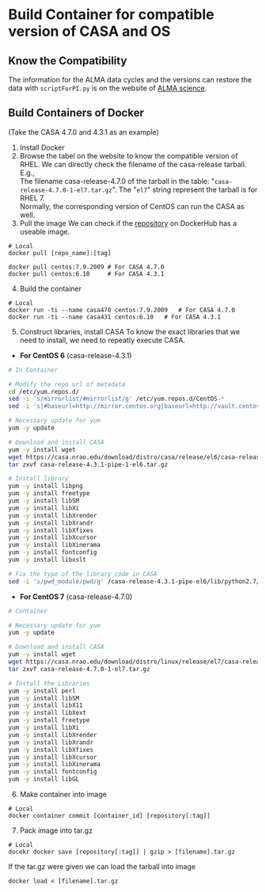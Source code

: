 # Build Container for compatible version of CASA and OS

## Know the Compatibility
The information for the ALMA data cycles and the versions can restore the data with `scriptForPI.py` is on the website of [ALMA science](https://almascience.nrao.edu/processing/science-pipeline).

## Build Containers of Docker
(Take the CASA 4.7.0 and 4.3.1 as an example)
1. Install Docker
2. Browse the tabel on the website to know the compatible version of RHEL.
We can directly check the filename of the casa-release tarball.  
E.g.,  
The filename casa-release-4.7.0 of the tarball in the table: "`casa-release-4.7.0-1-el7.tar.gz`". The "`el7`" string represent the tarball is for RHEL 7.  
Normally, the corresponding version of CentOS can run the CASA as well.
3. Pull the image
We can check if the [repository](https://hub.docker.com/_/centos/tags) on DockerHub has a useable image.
```docker
# Local
docker pull [repo_name]:[tag]

docker pull centos:7.9.2009	# For CASA 4.7.0
docker pull centos:6.10		# For CASA 4.3.1
```
4. Build the container
```docker
# Local
docker run -ti --name casa470 centos:7.9.2009	# For CASA 4.7.0
docker run -ti --name casa431 centos:6.10	# For CASA 4.3.1
```
5. Construct libraries, install CASA
To know the exact libraries that we need to install, we need to repeatly execute CASA.
- **For CentOS 6** (casa-release-4.3.1)
```bash
# In Container

# Modify the repo url of metadata
cd /etc/yum.repos.d/
sed -i 's/mirrorlist/#mirrorlist/g' /etc/yum.repos.d/CentOS-*
sed -i 's|#baseurl=http://mirror.centos.org|baseurl=http://vault.centos.org|g' /etc/yum.repos.d/CentOS-*

# Necessary update for yum
yum -y update

# Download and install CASA
yum -y install wget
wget https://casa.nrao.edu/download/distro/casa/release/el6/casa-release-4.3.1-pipe-1-el6.tar.gz
tar zxvf casa-release-4.3.1-pipe-1-el6.tar.gz

# Install library
yum -y install libpng
yum -y install freetype
yum -y install libSM
yum -y install libXi
yum -y install libXrender
yum -y install libXrandr
yum -y install libXfixes
yum -y install libXcursor
yum -y install libXinerama
yum -y install fontconfig
yum -y install libxslt

# Fix the typo of the library code in CASA
sed -i 's/pwd_module/pwd/g' /casa-release-4.3.1-pipe-el6/lib/python2.7/get_user.py
```
- **For CentOS 7** (casa-release-4.7.0)
```bash
# Container

# Necessary update for yum
yum -y update

# Download and install CASA
yum -y install wget
wget https://casa.nrao.edu/download/distro/linux/release/el7/casa-release-4.7.0-1-el7.tar.gz
tar zxvf casa-release-4.7.0-1-el7.tar.gz

# Install the Libraries
yum -y install perl
yum -y install libSM
yum -y install libX11
yum -y install libXext
yum -y install freetype
yum -y install libXi
yum -y install libXrender
yum -y install libXrandr
yum -y install libXfixes
yum -y install libXcursor
yum -y install libXinerama
yum -y install fontconfig
yum -y install libGL
```

6. Make container into image
```
# Local
docker container commit [container_id] [repository[:tag]]
```
7. Pack image into tar.gz
```
# Local
docekr docker save [repository[:tag]] | gzip > [filename].tar.gz
```
If the tar.gz were given we can load the tarball into image
```
docker load < [filename].tar.gz
```
